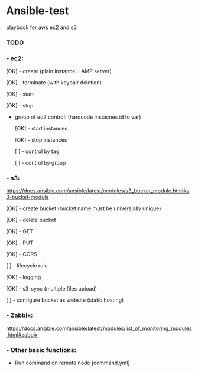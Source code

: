 # Ansible-test

playbook for aws ec2 and s3



### TODO

### - ec2:

  [OK]  - create    (plain instance, LAMP server)

  [OK]  - terminate (with keypair deletion)

  [OK]  - start

  [OK]  - stop

  
- group of ec2 control: (hardcode instacnes id to var)
 
  [OK]  - start instances 
  
  [OK]  - stop instances
  
  [  ]  - control by tag
  
  [  ]  - control by group

### - s3:

  https://docs.ansible.com/ansible/latest/modules/s3_bucket_module.html#s3-bucket-module

  [OK]  - create bucket (bucket name must be universially unique)

  [OK]  - delete bucket
  
  [OK]  - GET
  
  [OK]  - PUT
  
  [OK]  - CORS
  
  [  ]  - lifecycle rule
  
  [OK]  - logging
  
  [OK]  - s3_sync (multiple files upload)
  
  [  ]  - configure bucket as website (static hosting)
  
### - Zabbix:

  https://docs.ansible.com/ansible/latest/modules/list_of_monitoring_modules.html#zabbix
  

### - Other basic functions:
  
  - Run command on remote node [command.yml]
